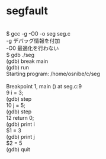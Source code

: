 # segfault<br>
<br>
$ gcc -g -O0 -o seg seg.c<br>
-g デバッグ情報を付加<br>
-O0 最適化を行わない<br>
$ gdb ./seg<br>
(gdb) break main<br>
(gdb) run<br>
Starting program: /home/osnibe/c/seg <br>
<br>
Breakpoint 1, main () at seg.c:9<br>
9	  i = 3;<br>
(gdb) step<br>
10	  j = 5;<br>
(gdb) step<br>
12	  return 0;<br>
(gdb) print i<br>
$1 = 3<br>
(gdb) print j<br>
$2 = 5<br>
(gdb) quit<br>
